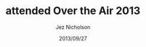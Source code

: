 ---
title: attended Over the Air 2013
date: 2013/09/27
tags: [events, over-the-air]
author: Jez Nicholson
---